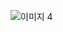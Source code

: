 ![이미지 4](https://github.com/suji-dev/gptprogramming/assets/130436922/4c6848aa-b057-4aaa-933d-dc9e2ee0cacc)
